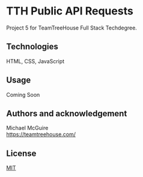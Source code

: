 # TTH Public API Requests

Project 5 for TeamTreeHouse Full Stack Techdegree.

## Technologies

HTML, CSS, JavaScript

## Usage

Coming Soon

## Authors and acknowledgement

Michael McGuire\
https://teamtreehouse.com/

## License

[MIT](https://choosealicense.com/licenses/mit/)
